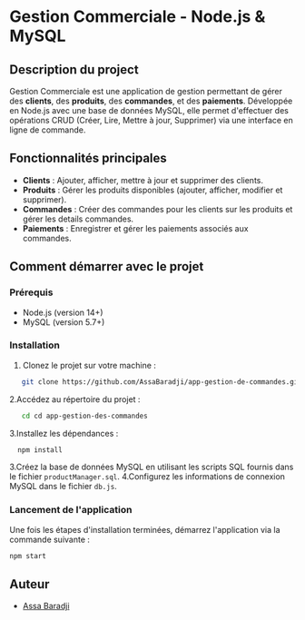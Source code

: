 # Gestion Commerciale - Node.js & MySQL

## Description du project

Gestion Commerciale est une application de gestion permettant de gérer des **clients**, des **produits**, des **commandes**, et des **paiements**. Développée en Node.js avec une base de données MySQL, elle permet d'effectuer des opérations CRUD (Créer, Lire, Mettre à jour, Supprimer) via une interface en ligne de commande.

## Fonctionnalités principales

- **Clients** : Ajouter, afficher, mettre à jour et supprimer des clients.
- **Produits** : Gérer les produits disponibles (ajouter, afficher, modifier et supprimer).
- **Commandes** : Créer des commandes pour les clients sur les produits et gérer les details commandes.
- **Paiements** : Enregistrer et gérer les paiements associés aux commandes.

## Comment démarrer avec le projet

### Prérequis

- Node.js (version 14+)
- MySQL (version 5.7+)

### Installation

1. Clonez le projet sur votre machine :

```bash
   git clone https://github.com/AssaBaradji/app-gestion-de-commandes.git
```

2.Accédez au répertoire du projet :

````bash
   cd cd app-gestion-des-commandes
````

3.Installez les dépendances :

```bash
  npm install
```

3.Créez la base de données MySQL en utilisant les scripts SQL fournis dans le fichier `productManager.sql`.
4.Configurez les informations de connexion MySQL dans le fichier `db.js`.

### Lancement de l'application

Une fois les étapes d'installation terminées, démarrez l'application via la commande suivante :

```bash
npm start
```

## Auteur

- [Assa Baradji](https://github.com/AssaBaradji)
